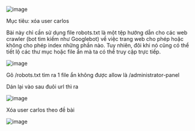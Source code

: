 ![image](https://github.com/user-attachments/assets/37599183-320b-49cb-ad46-c6104cbd599f)

Mục tiêu: xóa user carlos 

Bài này chỉ cần sử dụng file robots.txt là một tệp hướng dẫn cho các web crawler (bot tìm kiếm như Googlebot) về việc trang web cho phép hoặc không cho phép index những phần nào. Tuy nhiên, đôi khi nó cũng có thể tiết lộ các thư mục hoặc file ẩn mà ta có thể truy cập trực tiếp.

![image](https://github.com/user-attachments/assets/5c4368de-2657-4422-9146-d10bd7aa67ee)

Gõ /robots.txt tìm ra 1 file ẩn không được allow là  /administrator-panel

Dán lại vào sau đuôi url thì ra 

![image](https://github.com/user-attachments/assets/a55bca4b-a767-4da9-8d39-fb14f7089a24)

Xóa user carlos theo đề bài 

![image](https://github.com/user-attachments/assets/3d34f980-1de0-44fd-ba05-8ad08b483e41)

